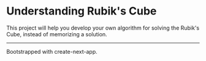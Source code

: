 # Understanding Rubik's Cube

This project will help you develop your own algorithm for solving the Rubik's Cube, instead of memorizing
a solution.

---

Bootstrapped with create-next-app.